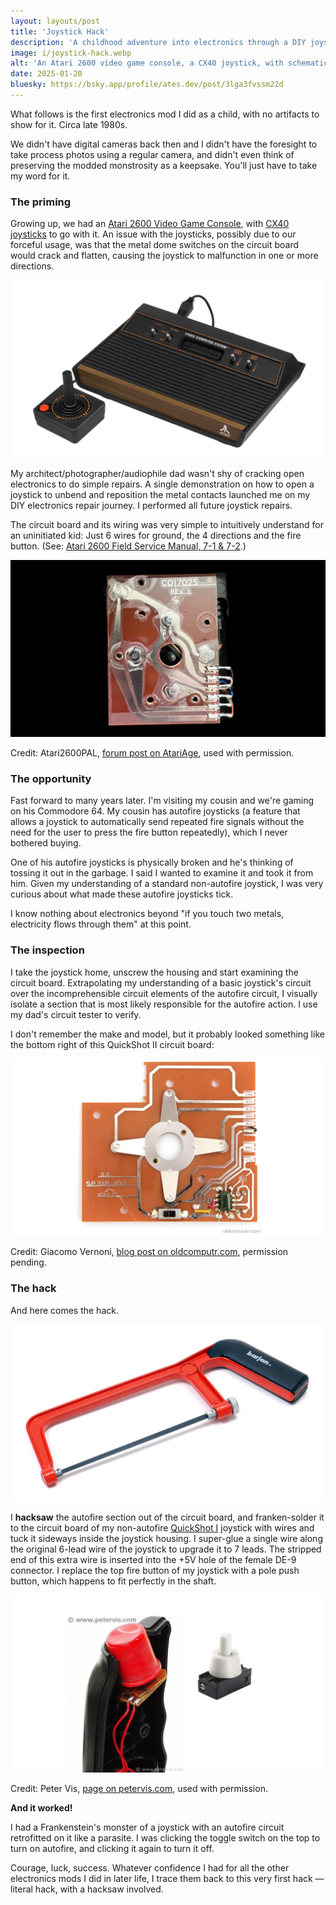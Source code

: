 ```yaml
---
layout: layouts/post
title: 'Joystick Hack'
description: 'A childhood adventure into electronics through a DIY joystick modification'
image: i/joystick-hack.webp
alt: 'An Atari 2600 video game console, a CX40 joystick, with schematics of the joystick overlaid'
date: 2025-01-20
bluesky: https://bsky.app/profile/ates.dev/post/3lga3fvssm22d
---
```


What follows is the first electronics mod I did as a child, with no artifacts to
show for it. Circa late 1980s.

We didn't have digital cameras back then and I didn't have the foresight to take
process photos using a regular camera, and didn't even think of preserving the
modded monstrosity as a keepsake. You'll just have to take my word for it.

### The priming

Growing up, we had an [Atari 2600 Video Game Console][1], with
[CX40 joysticks][2] to go with it. An issue with the joysticks, possibly due to
our forceful usage, was that the metal dome switches on the circuit board would
crack and flatten, causing the joystick to malfunction in one or more
directions.

[1]: https://en.wikipedia.org/wiki/Atari_2600
[2]: https://en.wikipedia.org/wiki/Atari_CX40_joystick

<p class="center zoomable">
  <img src="i/atari-and-joystick.webp" alt="An Atari 2600 Video Game Console and a CX40 joystick standing next to it">
</p>

My architect/photographer/audiophile dad wasn't shy of cracking open electronics
to do simple repairs. A single demonstration on how to open a joystick to unbend
and reposition the metal contacts launched me on my DIY electronics repair
journey. I performed all future joystick repairs.

The circuit board and its wiring was very simple to intuitively understand for
an uninitiated kid: Just 6 wires for ground, the 4 directions and the fire
button. (See: [Atari 2600 Field Service Manual, 7-1 & 7-2][3].)

[3]: https://archive.org/details/atari-2600-field-service-manual/page/n125/mode/2up

<p class="center zoomable">
  <img src="i/atari-cx40-pcb.webp" alt="The circuit board of an Atari CX40 joystick">
</p>

<p class="credit">Credit: Atari2600PAL, <a href="https://forums.atariage.com/topic/346435-identify-if-cx40-is-genuine/#comment-5189662">forum post on AtariAge</a>, used with permission.</p>

### The opportunity

Fast forward to many years later. I'm visiting my cousin and we're gaming on his
Commodore 64. My cousin has autofire joysticks (a feature that allows a joystick
to automatically send repeated fire signals without the need for the user to
press the fire button repeatedly), which I never bothered buying.

One of his autofire joysticks is physically broken and he's thinking of tossing
it out in the garbage. I said I wanted to examine it and took it from him. Given
my understanding of a standard non-autofire joystick, I was very curious about
what made these autofire joysticks tick.

I know nothing about electronics beyond "if you touch two metals, electricity
flows through them" at this point.

### The inspection

I take the joystick home, unscrew the housing and start examining the circuit
board. Extrapolating my understanding of a basic joystick's circuit over the
incomprehensible circuit elements of the autofire circuit, I visually isolate
a section that is most likely responsible for the autofire action. I use my
dad's circuit tester to verify.

I don't remember the make and model, but it probably looked something like the
bottom right of this QuickShot II circuit board:

<p class="center zoomable">
  <img src="i/quickshot-ii-pcb.webp" alt="The circuit board of a QuickShot II joystick">
</p>

<p class="credit">Credit: Giacomo Vernoni, <a href="https://www.oldcomputr.com/spectravideo-quickshot-ii-1983/">blog post on oldcomputr.com</a>, permission pending.</p>

### The hack

And here comes the hack.

<p class="center zoomable">
  <img src="i/hacksaw.webp" alt="A hacksaw with a red handle">
</p>

I **hacksaw** the autofire section out of the circuit board, and franken-solder
it to the circuit board of my non-autofire [QuickShot I][4] joystick with wires
and tuck it sideways inside the joystick housing. I super-glue a single wire
along the original 6-lead wire of the joystick to upgrade it to 7 leads. The
stripped end of this extra wire is inserted into the +5V hole of the female DE-9
connector. I replace the top fire button of my joystick with a pole push button,
which happens to fit perfectly in the shaft.

[4]: https://www.c64-wiki.com/wiki/Quickshot

<p class="center zoomable">
  <img src="i/top-button.webp" alt="The top of the inside of the handle of a QuickShot I joystick, with a push button next to it">
</p>

<p class="credit">Credit: Peter Vis, <a href="https://www.petervis.com/Sinclair/Commodore_Atari_Sinclair_Spectrum_Joystick/Commodore_Atari_Sinclair_Spectrum_Joystick_Inside.html">page on petervis.com</a>, used with permission.</p>

**And it worked!**

I had a Frankenstein's monster of a joystick with an autofire circuit
retrofitted on it like a parasite. I was clicking the toggle switch on the top
to turn on autofire, and clicking it again to turn it off.

Courage, luck, success. Whatever confidence I had for all the other electronics
mods I did in later life, I trace them back to this very first hack &mdash;
literal hack, with a hacksaw involved.
